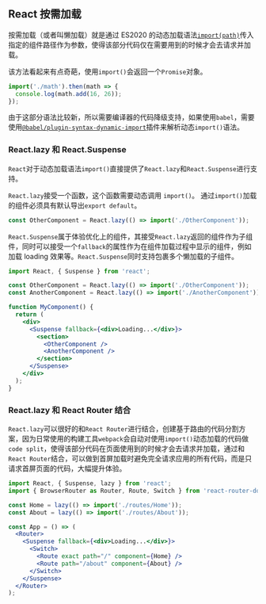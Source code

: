 ## React 按需加载

按需加载（或者叫懒加载）就是通过 ES2020 的动态加载语法[`import(path)`](https://es6.ruanyifeng.com/?search=import&x=0&y=0#docs/module#import)传入指定的组件路径作为参数，使得该部分代码仅在需要用到的时候才会去请求并加载。

该方法看起来有点奇葩，使用`import()`会返回一个`Promise`对象。

```javascript | pure
import('./math').then(math => {
  console.log(math.add(16, 26));
});
```

由于这部分语法比较新，所以需要编译器的代码降级支持，如果使用`babel`，需要使用[`@babel/plugin-syntax-dynamic-import`](https://classic.yarnpkg.com/en/package/@babel/plugin-syntax-dynamic-import)插件来解析动态`import()`语法。

### React.lazy 和 React.Suspense

`React`对于动态加载语法`import()`直接提供了`React.lazy`和`React.Suspense`进行支持。

`React.lazy`接受一个函数，这个函数需要动态调用 `import()`。 通过`import()`加载的组件必须具有默认导出`export default`。

```jsx | pure
const OtherComponent = React.lazy(() => import('./OtherComponent'));
```

`React.Suspense`属于体验优化上的组件，其接受`React.lazy`返回的组件作为子组件，同时可以接受一个`fallback`的属性作为在组件加载过程中显示的组件，例如加载 loading 效果等。`React.Suspense`同时支持包裹多个懒加载的子组件。

```jsx | pure
import React, { Suspense } from 'react';

const OtherComponent = React.lazy(() => import('./OtherComponent'));
const AnotherComponent = React.lazy(() => import('./AnotherComponent'));

function MyComponent() {
  return (
    <div>
      <Suspense fallback={<div>Loading...</div>}>
        <section>
          <OtherComponent />
          <AnotherComponent />
        </section>
      </Suspense>
    </div>
  );
}
```

### React.lazy 和 React Router 结合

`React.lazy`可以很好的和`React Router`进行结合，创建基于路由的代码分割方案，因为日常使用的构建工具`webpack`会自动对使用`import()`动态加载的代码做`code split`，使得该部分代码在页面使用到的时候才会去请求并加载，通过和`React Router`结合，可以做到首屏加载时避免完全请求应用的所有代码，而是只请求首屏页面的代码，大幅提升体验。

```jsx | pure
import React, { Suspense, lazy } from 'react';
import { BrowserRouter as Router, Route, Switch } from 'react-router-dom';

const Home = lazy(() => import('./routes/Home'));
const About = lazy(() => import('./routes/About'));

const App = () => (
  <Router>
    <Suspense fallback={<div>Loading...</div>}>
      <Switch>
        <Route exact path="/" component={Home} />
        <Route path="/about" component={About} />
      </Switch>
    </Suspense>
  </Router>
);
```
